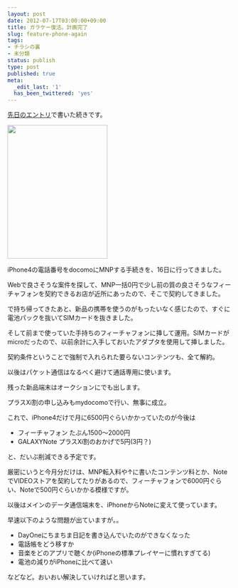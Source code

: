 ```yaml
---
layout: post
date: 2012-07-17T03:00:00+09:00
title: ガラケー復活。計画完了
slug: feature-phone-again
tags:
- チラシの裏
- 未分類
status: publish
type: post
published: true
meta:
  _edit_last: '1'
  has_been_twittered: 'yes'
---
```

<a href="/blog/2012/07/galaxy-note-tether.html">先日のエントリ</a>で書いた続きです。

<a href="/images/uploads/2012/07/2012-07-17-22.04.33.jpg"><img src="/images/uploads/2012/07/2012-07-17-22.04.33-225x300.jpg" alt="" title="2012-07-17 22.04.33" width="225" height="300" class="alignnone size-medium wp-image-464" /></a>

iPhone4の電話番号をdocomoにMNPする手続きを、16日に行ってきました。

Webで良さそうな案件を探して、MNP一括0円で少し前の質の良さそうなフィーチャフォンを契約できるお店が近所にあったので、そこで契約してきました。

で持ち帰ってきたあと、新品の携帯を使うのがもったいなく感じたので、すぐに電池パックを抜いてSIMカードを抜きました。

そして前まで使っていた手持ちのフィーチャフォンに挿して運用。SIMカードがmicroだったので、以前余計に入手しておいたアダプタを使用して挿しました。

<!--more-->

契約条件ということで強制で入れられた要らないコンテンツも、全て解約。

以後はパケット通信はなるべく避けて通話専用に使います。

残った新品端末はオークションにでも出します。

プラスXi割の申し込みもmydocomoで行い、無事に成立。

これで、iPhone4だけで月に6500円ぐらいかかっていたのが今後は

- フィーチャフォン たぶん1500〜2000円
- GALAXYNote プラスXi割のおかげで5円(3円？)

と、だいぶ削減できる予定です。

厳密にいうと今月分だけは、MNP転入料や↑に書いたコンテンツ料とか、NoteでVIDEOストアを契約してたりがあるので、フィーチャフォンで6000円ぐらい、Noteで500円ぐらいかかる模様ですが。

以後はメインのデータ通信端末を、iPhoneからNoteに変えて使っています。

早速以下のような問題が出ていますが。。

- DayOneにちまちま日記を書き込んでいたのができなくなった
- 電話帳をどう移すか
- 音楽をどのアプリで聴くか(iPhoneの標準プレイヤーに慣れすぎてる)
- 電池の減りがiPhoneに比べて速い

などなど。おいおい解決していければと思います。
